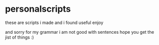 # personalscripts
these are scripts i made and i found useful enjoy 

and sorry for my grammar i am not good with sentences hope you get the jist of things :)
